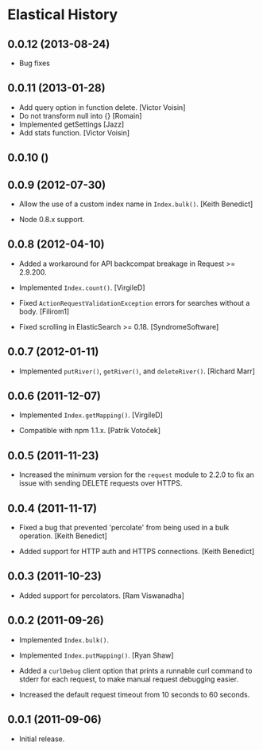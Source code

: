 Elastical History
=================
0.0.12 (2013-08-24)
------------------
* Bug fixes

0.0.11  (2013-01-28)
------------------
* Add query option in function delete. [Victor Voisin]
* Do not transform null into {} [Romain]
* Implemented getSettings [Jazz]
* Add stats function. [Victor Voisin]

0.0.10 ()
-----------------

0.0.9 (2012-07-30)
------------------

* Allow the use of a custom index name in `Index.bulk()`. [Keith Benedict]

* Node 0.8.x support.


0.0.8 (2012-04-10)
------------------

* Added a workaround for API backcompat breakage in Request >= 2.9.200.

* Implemented `Index.count()`. [VirgileD]

* Fixed `ActionRequestValidationException` errors for searches without a body.
  [Filirom1]

* Fixed scrolling in ElasticSearch >= 0.18. [SyndromeSoftware]


0.0.7 (2012-01-11)
------------------

* Implemented `putRiver()`, `getRiver()`, and `deleteRiver()`. [Richard Marr]


0.0.6 (2011-12-07)
------------------

* Implemented `Index.getMapping()`. [VirgileD]

* Compatible with npm 1.1.x. [Patrik Votoček]


0.0.5 (2011-11-23)
------------------

* Increased the minimum version for the `request` module to 2.2.0 to fix an
  issue with sending DELETE requests over HTTPS.


0.0.4 (2011-11-17)
------------------

* Fixed a bug that prevented 'percolate' from being used in a bulk operation.
  [Keith Benedict]

* Added support for HTTP auth and HTTPS connections. [Keith Benedict]


0.0.3 (2011-10-23)
------------------

* Added support for percolators. [Ram Viswanadha]


0.0.2 (2011-09-26)
------------------

* Implemented `Index.bulk()`.

* Implemented `Index.putMapping()`. [Ryan Shaw]

* Added a `curlDebug` client option that prints a runnable curl command to
  stderr for each request, to make manual request debugging easier.

* Increased the default request timeout from 10 seconds to 60 seconds.


0.0.1 (2011-09-06)
------------------

* Initial release.
